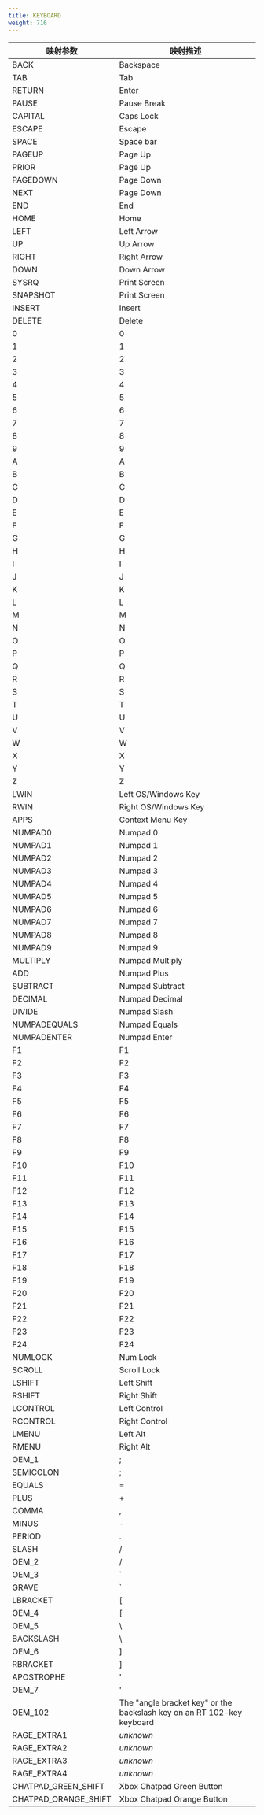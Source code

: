 ```yaml
---
title: KEYBOARD
weight: 716
---
```


| 映射参数             | 映射描述                                                      |
| --------------------------- | ---------------------------------------------------------------------- |
| BACK                        | Backspace                                                              |
| TAB                         | Tab                                                                    |
| RETURN                      | Enter                                                                  |
| PAUSE                       | Pause Break                                                            |
| CAPITAL                     | Caps Lock                                                              |
| ESCAPE                      | Escape                                                                 |
| SPACE                       | Space bar                                                              | 
| PAGEUP                      | Page Up                                                                |
| PRIOR                       | Page Up                                                                |
| PAGEDOWN                    | Page Down                                                              |
| NEXT                        | Page Down                                                              |
| END                         | End                                                                    |
| HOME                        | Home                                                                   |
| LEFT                        | Left Arrow                                                             |
| UP                          | Up Arrow                                                               |
| RIGHT                       | Right Arrow                                                            |
| DOWN                        | Down Arrow                                                             |
| SYSRQ                       | Print Screen                                                           |
| SNAPSHOT                    | Print Screen                                                           |
| INSERT                      | Insert                                                                 |
| DELETE                      | Delete                                                                 |
| 0                           | 0                                                                      |
| 1                           | 1                                                                      |
| 2                           | 2                                                                      |
| 3                           | 3                                                                      |
| 4                           | 4                                                                      |
| 5                           | 5                                                                      |
| 6                           | 6                                                                      |
| 7                           | 7                                                                      |
| 8                           | 8                                                                      |
| 9                           | 9                                                                      |
| A                           | A                                                                      |
| B                           | B                                                                      |
| C                           | C                                                                      |
| D                           | D                                                                      |
| E                           | E                                                                      |
| F                           | F                                                                      |
| G                           | G                                                                      |
| H                           | H                                                                      |
| I                           | I                                                                      |
| J                           | J                                                                      |
| K                           | K                                                                      |
| L                           | L                                                                      |
| M                           | M                                                                      |
| N                           | N                                                                      |
| O                           | O                                                                      |
| P                           | P                                                                      |
| Q                           | Q                                                                      |
| R                           | R                                                                      |
| S                           | S                                                                      |
| T                           | T                                                                      |
| U                           | U                                                                      |
| V                           | V                                                                      |
| W                           | W                                                                      |
| X                           | X                                                                      |
| Y                           | Y                                                                      |
| Z                           | Z                                                                      |
| LWIN                        | Left OS/Windows Key                                                    |
| RWIN                        | Right OS/Windows Key                                                   |
| APPS                        | Context Menu Key                                                       |
| NUMPAD0                     | Numpad 0                                                               |
| NUMPAD1                     | Numpad 1                                                               |
| NUMPAD2                     | Numpad 2                                                               |
| NUMPAD3                     | Numpad 3                                                               |
| NUMPAD4                     | Numpad 4                                                               |
| NUMPAD5                     | Numpad 5                                                               |
| NUMPAD6                     | Numpad 6                                                               |
| NUMPAD7                     | Numpad 7                                                               |
| NUMPAD8                     | Numpad 8                                                               |
| NUMPAD9                     | Numpad 9                                                               |
| MULTIPLY                    | Numpad Multiply                                                        |
| ADD                         | Numpad Plus                                                            |
| SUBTRACT                    | Numpad Subtract                                                        |
| DECIMAL                     | Numpad Decimal                                                         |
| DIVIDE                      | Numpad Slash                                                           |
| NUMPADEQUALS                | Numpad Equals                                                          |
| NUMPADENTER                 | Numpad Enter                                                           |
| F1                          | F1                                                                     |
| F2                          | F2                                                                     |
| F3                          | F3                                                                     |
| F4                          | F4                                                                     |
| F5                          | F5                                                                     |
| F6                          | F6                                                                     |
| F7                          | F7                                                                     |
| F8                          | F8                                                                     |
| F9                          | F9                                                                     |
| F10                         | F10                                                                    |
| F11                         | F11                                                                    |
| F12                         | F12                                                                    |
| F13                         | F13                                                                    |
| F14                         | F14                                                                    |
| F15                         | F15                                                                    |
| F16                         | F16                                                                    |
| F17                         | F17                                                                    |
| F18                         | F18                                                                    |
| F19                         | F19                                                                    |
| F20                         | F20                                                                    |
| F21                         | F21                                                                    |
| F22                         | F22                                                                    |
| F23                         | F23                                                                    |
| F24                         | F24                                                                    |
| NUMLOCK                     | Num Lock                                                               |
| SCROLL                      | Scroll Lock                                                            |
| LSHIFT                      | Left Shift                                                             |
| RSHIFT                      | Right Shift                                                            |
| LCONTROL                    | Left Control                                                           |
| RCONTROL                    | Right Control                                                          |
| LMENU                       | Left Alt                                                               |
| RMENU                       | Right Alt                                                              |
| OEM\_1                      | ;                                                                      |
| SEMICOLON                   | ;                                                                      |
| EQUALS                      | =                                                                      |
| PLUS                        | +                                                                      |
| COMMA                       | ,                                                                      |
| MINUS                       | -                                                                      |
| PERIOD                      | .                                                                      |
| SLASH                       | /                                                                      |
| OEM\_2                      | /                                                                      |
| OEM\_3                      | \`                                                                     |
| GRAVE                       | \`                                                                     |
| LBRACKET                    | \[                                                                     |
| OEM\_4                      | \[                                                                     |
| OEM\_5                      | \\                                                                     |
| BACKSLASH                   | \\                                                                     |
| OEM\_6                      | \]                                                                     |
| RBRACKET                    | \]                                                                     |
| APOSTROPHE                  | '                                                                      |
| OEM\_7                      | '                                                                      |
| OEM\_102                    | The "angle bracket key" or the backslash key on an RT 102-key keyboard |
| RAGE\_EXTRA1                | *unknown*                                                              |
| RAGE\_EXTRA2                | *unknown*                                                              |
| RAGE\_EXTRA3                | *unknown*                                                              |
| RAGE\_EXTRA4                | *unknown*                                                              |
| CHATPAD\_GREEN\_SHIFT       | Xbox Chatpad Green Button                                              |
| CHATPAD\_ORANGE\_SHIFT      | Xbox Chatpad Orange Button                                             |
